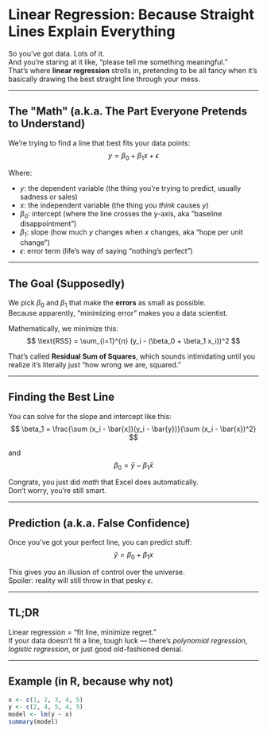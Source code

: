 # Linear Regression: Because Straight Lines Explain Everything

So you’ve got data. Lots of it.  
And you’re staring at it like, “please tell me something meaningful.”  
That’s where **linear regression** strolls in, pretending to be all fancy when it’s basically drawing the best straight line through your mess.

---

## The "Math" (a.k.a. The Part Everyone Pretends to Understand)

We’re trying to find a line that best fits your data points:  
$$
y = \beta_0 + \beta_1 x + \epsilon
$$

Where:

- $y$: the dependent variable (the thing you’re trying to predict, usually sadness or sales)  
- $x$: the independent variable (the thing you *think* causes $y$)  
- $\beta_0$: intercept (where the line crosses the y-axis, aka “baseline disappointment”)  
- $\beta_1$: slope (how much $y$ changes when $x$ changes, aka “hope per unit change”)  
- $\epsilon$: error term (life’s way of saying “nothing’s perfect”)

---

## The Goal (Supposedly)

We pick $\beta_0$ and $\beta_1$ that make the **errors** as small as possible.  
Because apparently, “minimizing error” makes you a data scientist.

Mathematically, we minimize this:
$$
\text{RSS} = \sum_{i=1}^{n} (y_i - (\beta_0 + \beta_1 x_i))^2
$$

That’s called **Residual Sum of Squares**, which sounds intimidating until you realize it’s literally just “how wrong we are, squared.”

---

## Finding the Best Line

You can solve for the slope and intercept like this:
$$
\beta_1 = \frac{\sum (x_i - \bar{x})(y_i - \bar{y})}{\sum (x_i - \bar{x})^2}
$$

and  
$$
\beta_0 = \bar{y} - \beta_1 \bar{x}
$$

Congrats, you just did *math* that Excel does automatically.  
Don’t worry, you’re still smart.

---

## Prediction (a.k.a. False Confidence)

Once you’ve got your perfect line, you can predict stuff:
$$
\hat{y} = \beta_0 + \beta_1 x
$$

This gives you an illusion of control over the universe.  
Spoiler: reality will still throw in that pesky $\epsilon$.

---

## TL;DR

Linear regression = “fit line, minimize regret.”  
If your data doesn’t fit a line, tough luck — there’s *polynomial regression*, *logistic regression*, or just good old-fashioned denial.

---

## Example (in R, because why not)

```r
x <- c(1, 2, 3, 4, 5)
y <- c(2, 4, 5, 4, 5)
model <- lm(y ~ x)
summary(model)
